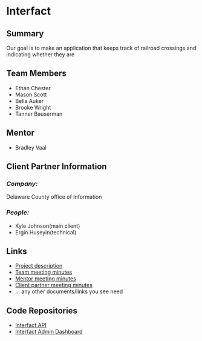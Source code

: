 # Interfact

## **Summary**

Our goal is to make an application that keeps track of railroad crossings and indicating whether they are 

## **Team Members**

- Ethan Chester
- Mason Scott
- Bella Auker
- Brooke Wright
- Tanner Bauserman

## Mentor
- Bradley Vaal

## **Client Partner Information**

### *Company:*
Delaware County office of Information

### *People:*
- Kyle Johnson(main client)
- Ergin Huseyin(technical)

## **Links**

- [Project description](ProjectDescription.md)
- [Team meeting minutes](MeetingMinutes/Team)
- [Mentor meeting minutes](MeetingMinutes/Mentor)
- [Client partner meeting minutes](MeetingMinutes/ClientPartner)
- ... any other documents/links you see need

## **Code Repositories**

- [Interfact API](https://github.com/Ethan-Chester/Interfact-API)
- [Interfact Admin Dashboard](https://www.github.com/WHEREVER_THE_ADMIN_DASHBOARD_IS)


